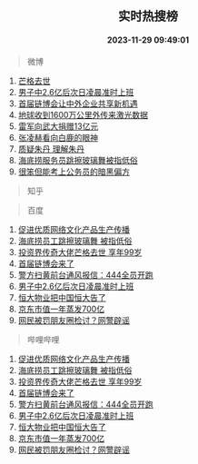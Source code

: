 <div align="center"><h2>实时热搜榜</h2><h4>2023-11-29 09:49:01</h4></div>

> 微博  

1. [芒格去世](https://s.weibo.com/weibo?q=%23%E8%8A%92%E6%A0%BC%E5%8E%BB%E4%B8%96%23&t=31&band_rank=1&Refer=top)<br />
2. [男子中2.6亿后次日凌晨准时上班](https://s.weibo.com/weibo?q=%23%E7%94%B7%E5%AD%90%E4%B8%AD2.6%E4%BA%BF%E5%90%8E%E6%AC%A1%E6%97%A5%E5%87%8C%E6%99%A8%E5%87%86%E6%97%B6%E4%B8%8A%E7%8F%AD%23&t=31&band_rank=2&Refer=top)<br />
3. [首届链博会让中外企业共享新机遇](https://s.weibo.com/weibo?q=%23%E9%A6%96%E5%B1%8A%E9%93%BE%E5%8D%9A%E4%BC%9A%E8%AE%A9%E4%B8%AD%E5%A4%96%E4%BC%81%E4%B8%9A%E5%85%B1%E4%BA%AB%E6%96%B0%E6%9C%BA%E9%81%87%23&t=31&band_rank=3&Refer=top)<br />
4. [地球收到1600万公里外传来激光数据](https://s.weibo.com/weibo?q=%23%E5%9C%B0%E7%90%83%E6%94%B6%E5%88%B01600%E4%B8%87%E5%85%AC%E9%87%8C%E5%A4%96%E4%BC%A0%E6%9D%A5%E6%BF%80%E5%85%89%E6%95%B0%E6%8D%AE%23&t=31&band_rank=4&Refer=top)<br />
5. [雷军向武大捐赠13亿元](https://s.weibo.com/weibo?q=%23%E9%9B%B7%E5%86%9B%E5%90%91%E6%AD%A6%E5%A4%A7%E6%8D%90%E8%B5%A013%E4%BA%BF%E5%85%83%23&t=31&band_rank=5&Refer=top)<br />
6. [张凌赫看向白鹿的眼神](https://s.weibo.com/weibo?q=%E5%BC%A0%E5%87%8C%E8%B5%AB%E7%9C%8B%E5%90%91%E7%99%BD%E9%B9%BF%E7%9A%84%E7%9C%BC%E7%A5%9E&t=31&band_rank=6&Refer=top)<br />
7. [质疑朱丹 理解朱丹](https://s.weibo.com/weibo?q=%E8%B4%A8%E7%96%91%E6%9C%B1%E4%B8%B9%20%E7%90%86%E8%A7%A3%E6%9C%B1%E4%B8%B9&t=31&band_rank=7&Refer=top)<br />
8. [海底捞服务员跳擦玻璃舞被指低俗](https://s.weibo.com/weibo?q=%23%E6%B5%B7%E5%BA%95%E6%8D%9E%E6%9C%8D%E5%8A%A1%E5%91%98%E8%B7%B3%E6%93%A6%E7%8E%BB%E7%92%83%E8%88%9E%E8%A2%AB%E6%8C%87%E4%BD%8E%E4%BF%97%23&t=31&band_rank=8&Refer=top)<br />
9. [很笨但能考上公务员的暗黑偏方](https://s.weibo.com/weibo?q=%E5%BE%88%E7%AC%A8%E4%BD%86%E8%83%BD%E8%80%83%E4%B8%8A%E5%85%AC%E5%8A%A1%E5%91%98%E7%9A%84%E6%9A%97%E9%BB%91%E5%81%8F%E6%96%B9&t=31&band_rank=9&Refer=top)<br />

> 知乎  


> 百度  

1. [促进优质网络文化产品生产传播](https://www.baidu.com/s?wd=%E4%BF%83%E8%BF%9B%E4%BC%98%E8%B4%A8%E7%BD%91%E7%BB%9C%E6%96%87%E5%8C%96%E4%BA%A7%E5%93%81%E7%94%9F%E4%BA%A7%E4%BC%A0%E6%92%AD&sa=fyb_news&rsv_dl=fyb_news)<br />
2. [海底捞员工跳擦玻璃舞 被指低俗](https://www.baidu.com/s?wd=%E6%B5%B7%E5%BA%95%E6%8D%9E%E5%91%98%E5%B7%A5%E8%B7%B3%E6%93%A6%E7%8E%BB%E7%92%83%E8%88%9E+%E8%A2%AB%E6%8C%87%E4%BD%8E%E4%BF%97&sa=fyb_news&rsv_dl=fyb_news)<br />
3. [投资界传奇大佬芒格去世 享年99岁](https://www.baidu.com/s?wd=%E6%8A%95%E8%B5%84%E7%95%8C%E4%BC%A0%E5%A5%87%E5%A4%A7%E4%BD%AC%E8%8A%92%E6%A0%BC%E5%8E%BB%E4%B8%96+%E4%BA%AB%E5%B9%B499%E5%B2%81&sa=fyb_news&rsv_dl=fyb_news)<br />
4. [首届链博会来了](https://www.baidu.com/s?wd=%E9%A6%96%E5%B1%8A%E9%93%BE%E5%8D%9A%E4%BC%9A%E6%9D%A5%E4%BA%86&sa=fyb_news&rsv_dl=fyb_news)<br />
5. [警方扫黄前台通风报信：444全员开跑](https://www.baidu.com/s?wd=%E8%AD%A6%E6%96%B9%E6%89%AB%E9%BB%84%E5%89%8D%E5%8F%B0%E9%80%9A%E9%A3%8E%E6%8A%A5%E4%BF%A1%EF%BC%9A444%E5%85%A8%E5%91%98%E5%BC%80%E8%B7%91&sa=fyb_news&rsv_dl=fyb_news)<br />
6. [男子中2.6亿后次日凌晨准时上班](https://www.baidu.com/s?wd=%E7%94%B7%E5%AD%90%E4%B8%AD2.6%E4%BA%BF%E5%90%8E%E6%AC%A1%E6%97%A5%E5%87%8C%E6%99%A8%E5%87%86%E6%97%B6%E4%B8%8A%E7%8F%AD&sa=fyb_news&rsv_dl=fyb_news)<br />
7. [恒大物业把中国恒大告了](https://www.baidu.com/s?wd=%E6%81%92%E5%A4%A7%E7%89%A9%E4%B8%9A%E6%8A%8A%E4%B8%AD%E5%9B%BD%E6%81%92%E5%A4%A7%E5%91%8A%E4%BA%86&sa=fyb_news&rsv_dl=fyb_news)<br />
8. [京东市值一年蒸发700亿](https://www.baidu.com/s?wd=%E4%BA%AC%E4%B8%9C%E5%B8%82%E5%80%BC%E4%B8%80%E5%B9%B4%E8%92%B8%E5%8F%91700%E4%BA%BF&sa=fyb_news&rsv_dl=fyb_news)<br />
9. [网民被罚朋友圈检讨？网警辟谣](https://www.baidu.com/s?wd=%E7%BD%91%E6%B0%91%E8%A2%AB%E7%BD%9A%E6%9C%8B%E5%8F%8B%E5%9C%88%E6%A3%80%E8%AE%A8%EF%BC%9F%E7%BD%91%E8%AD%A6%E8%BE%9F%E8%B0%A3&sa=fyb_news&rsv_dl=fyb_news)<br />

> 哔哩哔哩  

1. [促进优质网络文化产品生产传播](https://www.baidu.com/s?wd=%E4%BF%83%E8%BF%9B%E4%BC%98%E8%B4%A8%E7%BD%91%E7%BB%9C%E6%96%87%E5%8C%96%E4%BA%A7%E5%93%81%E7%94%9F%E4%BA%A7%E4%BC%A0%E6%92%AD&sa=fyb_news&rsv_dl=fyb_news)<br />
2. [海底捞员工跳擦玻璃舞 被指低俗](https://www.baidu.com/s?wd=%E6%B5%B7%E5%BA%95%E6%8D%9E%E5%91%98%E5%B7%A5%E8%B7%B3%E6%93%A6%E7%8E%BB%E7%92%83%E8%88%9E+%E8%A2%AB%E6%8C%87%E4%BD%8E%E4%BF%97&sa=fyb_news&rsv_dl=fyb_news)<br />
3. [投资界传奇大佬芒格去世 享年99岁](https://www.baidu.com/s?wd=%E6%8A%95%E8%B5%84%E7%95%8C%E4%BC%A0%E5%A5%87%E5%A4%A7%E4%BD%AC%E8%8A%92%E6%A0%BC%E5%8E%BB%E4%B8%96+%E4%BA%AB%E5%B9%B499%E5%B2%81&sa=fyb_news&rsv_dl=fyb_news)<br />
4. [首届链博会来了](https://www.baidu.com/s?wd=%E9%A6%96%E5%B1%8A%E9%93%BE%E5%8D%9A%E4%BC%9A%E6%9D%A5%E4%BA%86&sa=fyb_news&rsv_dl=fyb_news)<br />
5. [警方扫黄前台通风报信：444全员开跑](https://www.baidu.com/s?wd=%E8%AD%A6%E6%96%B9%E6%89%AB%E9%BB%84%E5%89%8D%E5%8F%B0%E9%80%9A%E9%A3%8E%E6%8A%A5%E4%BF%A1%EF%BC%9A444%E5%85%A8%E5%91%98%E5%BC%80%E8%B7%91&sa=fyb_news&rsv_dl=fyb_news)<br />
6. [男子中2.6亿后次日凌晨准时上班](https://www.baidu.com/s?wd=%E7%94%B7%E5%AD%90%E4%B8%AD2.6%E4%BA%BF%E5%90%8E%E6%AC%A1%E6%97%A5%E5%87%8C%E6%99%A8%E5%87%86%E6%97%B6%E4%B8%8A%E7%8F%AD&sa=fyb_news&rsv_dl=fyb_news)<br />
7. [恒大物业把中国恒大告了](https://www.baidu.com/s?wd=%E6%81%92%E5%A4%A7%E7%89%A9%E4%B8%9A%E6%8A%8A%E4%B8%AD%E5%9B%BD%E6%81%92%E5%A4%A7%E5%91%8A%E4%BA%86&sa=fyb_news&rsv_dl=fyb_news)<br />
8. [京东市值一年蒸发700亿](https://www.baidu.com/s?wd=%E4%BA%AC%E4%B8%9C%E5%B8%82%E5%80%BC%E4%B8%80%E5%B9%B4%E8%92%B8%E5%8F%91700%E4%BA%BF&sa=fyb_news&rsv_dl=fyb_news)<br />
9. [网民被罚朋友圈检讨？网警辟谣](https://www.baidu.com/s?wd=%E7%BD%91%E6%B0%91%E8%A2%AB%E7%BD%9A%E6%9C%8B%E5%8F%8B%E5%9C%88%E6%A3%80%E8%AE%A8%EF%BC%9F%E7%BD%91%E8%AD%A6%E8%BE%9F%E8%B0%A3&sa=fyb_news&rsv_dl=fyb_news)<br />
